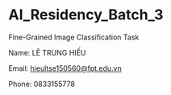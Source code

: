 # AI_Residency_Batch_3
Fine-Grained Image Classification Task

Name: LÊ TRUNG HIẾU

Email: hieultse150560@fpt.edu.vn

Phone: 0833155778

